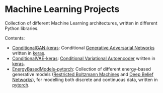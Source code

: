 # Machine Learning Projects
Collection of different Machine Learning architectures, written in different Python libraries.

Contents:
- [ConditionalGAN-keras](https://github.com/apozas/ml-projects/blob/master/ConditionalGAN-keras):
Conditional [Generative Adversarial Networks](https://arxiv.org/abs/1406.2661) written in
[keras](https://github.com/fchollet/keras).
- [ConditionalVAE-keras](https://github.com/apozas/ml-projects/blob/master/ConditionalVAE-keras):
[Conditional Variational Autoencoder](https://arxiv.org/abs/1312.6114) written in
[keras](https://github.com/fchollet/keras).
- [EnergyBasedModels-pytorch](https://github.com/apozas/ml-projects/blob/master/EnergyBasedModels-pytorch):
Collection of different energy-based generative models
([Restricted Boltzmann Machines](http://stanford.edu/~jlmcc/papers/PDP/Volume%201/Chap6_PDP86.pdf)
and [Deep Belief Networks](http://www.scholarpedia.org/article/Deep_belief_networks)), for modelling
both discrete and continuous data, written in [pytorch](http://www.pytorch.org).
